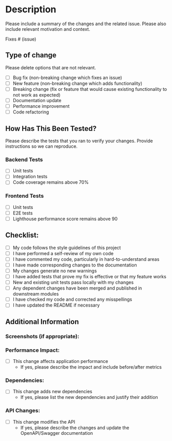 # Description

Please include a summary of the changes and the related issue. Please also include relevant motivation and context.

Fixes # (issue)

## Type of change

Please delete options that are not relevant.

- [ ] Bug fix (non-breaking change which fixes an issue)
- [ ] New feature (non-breaking change which adds functionality)
- [ ] Breaking change (fix or feature that would cause existing functionality to not work as expected)
- [ ] Documentation update
- [ ] Performance improvement
- [ ] Code refactoring

## How Has This Been Tested?

Please describe the tests that you ran to verify your changes. Provide instructions so we can reproduce.

### Backend Tests
- [ ] Unit tests
- [ ] Integration tests
- [ ] Code coverage remains above 70%

### Frontend Tests
- [ ] Unit tests
- [ ] E2E tests
- [ ] Lighthouse performance score remains above 90

## Checklist:

- [ ] My code follows the style guidelines of this project
- [ ] I have performed a self-review of my own code
- [ ] I have commented my code, particularly in hard-to-understand areas
- [ ] I have made corresponding changes to the documentation
- [ ] My changes generate no new warnings
- [ ] I have added tests that prove my fix is effective or that my feature works
- [ ] New and existing unit tests pass locally with my changes
- [ ] Any dependent changes have been merged and published in downstream modules
- [ ] I have checked my code and corrected any misspellings
- [ ] I have updated the README if necessary

## Additional Information

### Screenshots (if appropriate):

### Performance Impact:
- [ ] This change affects application performance
  - If yes, please describe the impact and include before/after metrics

### Dependencies:
- [ ] This change adds new dependencies
  - If yes, please list the new dependencies and justify their addition

### API Changes:
- [ ] This change modifies the API
  - If yes, please describe the changes and update the OpenAPI/Swagger documentation 